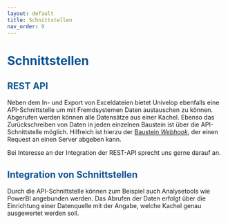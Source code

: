 ```yaml
---
layout: default
title: Schnittstellen
nav_order: 9
---
```


# <span style="color:#0b5394">Schnittstellen</span>

## <span style="color:#0b5394">REST API</span>
Neben dem In- und Export von Exceldateien bietet Univelop ebenfalls eine API-Schnittstelle um mit Fremdsystemen Daten austauschen zu können.
Abgerufen werden können alle Datensätze aus einer Kachel. Ebenso das Zurückschreiben von Daten in jeden einzelnen Baustein ist über die API-Schnittstelle möglich. Hilfreich ist hierzu der [Baustein *Webhook*](/docs/record-spec-settings/grand-child-expanded/webhook.html), der einen Request an einen Server abgeben kann.

Bei Interesse an der Integration der REST-API sprecht uns gerne darauf an.

## <span style="color:#0b5394">Integration von Schnittstellen</span>
Durch die API-Schnittstelle können zum Beispiel auch Analysetools wie PowerBI angebunden werden. Das Abrufen der Daten erfolgt über die Einrichtung einer Datenquelle mit der Angabe, welche Kachel genau ausgewertet werden soll.
